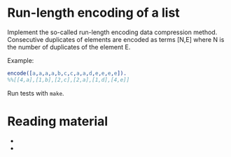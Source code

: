 # Run-length encoding of a list

Implement the so-called run-length encoding data compression method. Consecutive duplicates of elements are encoded as terms [N,E] where N is the number of duplicates of the element E.

Example:

``` erlang
encode([a,a,a,a,b,c,c,a,a,d,e,e,e,e]).
%%[[4,a],[1,b],[2,c],[2,a],[1,d],[4,e]]
```


Run tests with ``make``.

# Reading material

- []()
- []()
